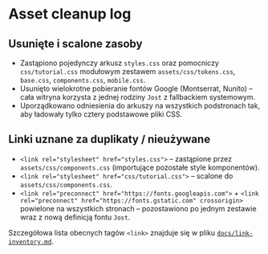 # Asset cleanup log

## Usunięte i scalone zasoby
- Zastąpiono pojedynczy arkusz `styles.css` oraz pomocniczy `css/tutorial.css` modułowym zestawem `assets/css/tokens.css`, `base.css`, `components.css`, `mobile.css`.
- Usunięto wielokrotne pobieranie fontów Google (Montserrat, Nunito) – cała witryna korzysta z jednej rodziny `Jost` z fallbackiem systemowym.
- Uporządkowano odniesienia do arkuszy na wszystkich podstronach tak, aby ładowały tylko cztery podstawowe pliki CSS.

## Linki uznane za duplikaty / nieużywane
- `<link rel="stylesheet" href="styles.css">` – zastąpione przez `assets/css/components.css` (importujące pozostałe style komponentów).
- `<link rel="stylesheet" href="css/tutorial.css">` – scalone do `assets/css/components.css`.
- `<link rel="preconnect" href="https://fonts.googleapis.com">` + `<link rel="preconnect" href="https://fonts.gstatic.com" crossorigin>` powielone na wszystkich stronach – pozostawiono po jednym zestawie wraz z nową definicją fontu `Jost`.

Szczegółowa lista obecnych tagów `<link>` znajduje się w pliku [`docs/link-inventory.md`](link-inventory.md).

